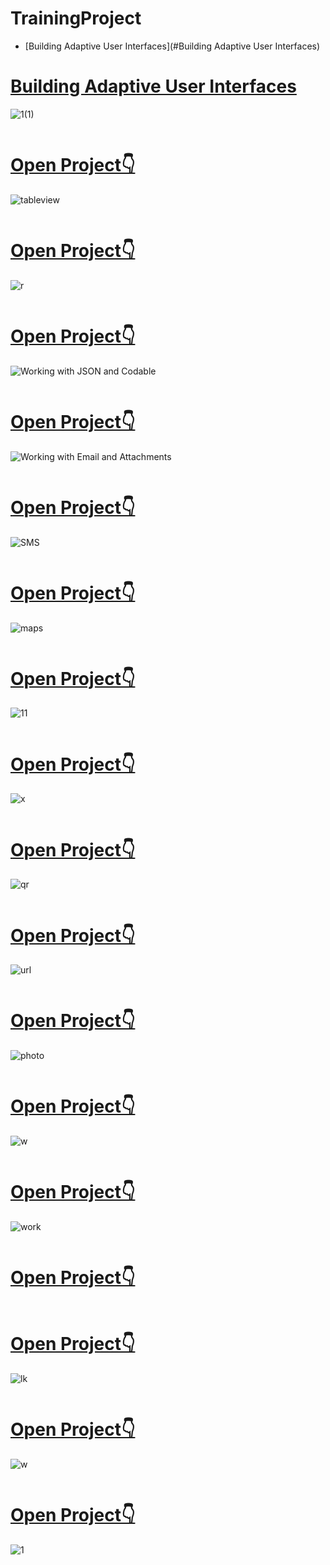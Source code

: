 # TrainingProject  

 - [Building Adaptive User Interfaces](#Building Adaptive User Interfaces)
# [Building Adaptive User Interfaces](https://github.com/mrgsdev/TrainingProject/tree/main/Building%20Adaptive%20User%20Interfaces)
![1(1)](https://user-images.githubusercontent.com/107209053/175275772-5fb9ea56-fb58-4c31-93da-b9058fb50868.png)
```
```
# [Open Project👇](https://github.com/mrgsdev/TrainingProject/tree/main/Table%20View%20with%20Diffable%20Data%20Source)
![tableview](https://user-images.githubusercontent.com/107209053/175321430-7710cf8b-d55e-4169-ab15-b8ffd11b74ff.png)
```
```
# [Open Project👇](https://github.com/mrgsdev/TrainingProject/tree/main/Animating%20Table%20View%20Cells)
![r](https://user-images.githubusercontent.com/107209053/175327328-b57fbf9e-2c5d-465f-90bd-d1de7b0b6176.png)
```
```
# [Open Project👇](https://github.com/mrgsdev/TrainingProject/tree/main/Working%20with%20JSON%20and%20Codable)
![Working with JSON and Codable](https://user-images.githubusercontent.com/107209053/175495077-fb51d9d4-9ddd-4440-959c-3f205d678741.png)
```
```
# [Open Project👇](https://github.com/mrgsdev/TrainingProject/tree/main/Working%20with%20Email%20and%20Attachments)
![Working with Email and Attachments](https://user-images.githubusercontent.com/107209053/175815351-34f17d1c-165d-4f33-9fc9-78407568e804.png)
```
```
# [Open Project👇](https://github.com/mrgsdev/TrainingProject/tree/main/Sending%20SMS%20and%20MMS%20Using%20MessageUI)
![SMS](https://user-images.githubusercontent.com/107209053/175831177-58d358fc-42ce-4803-b57d-6b956b39639b.png)
```
```
# [Open Project👇](https://github.com/mrgsdev/TrainingProject/tree/main/Get%20Direction%20and%20Draw%20Route%20on%20Maps)
 ![maps](https://user-images.githubusercontent.com/107209053/176407933-4b519d56-cf57-4ea6-ac0b-ebafd7bb71e9.png)
```
```
# [Open Project👇](https://github.com/mrgsdev/TrainingProject/tree/main/Search%20for%20Nearby%20Points%20of%20Interest%20Using%20Local%20Search)
![11](https://user-images.githubusercontent.com/107209053/176544689-abeead9c-a849-4ee6-afab-8d9bf03045bf.png)
```
```
# [Open Project👇](https://github.com/mrgsdev/TrainingProject/tree/main/Audio%20Recording%20and%20Playback)
![x](https://user-images.githubusercontent.com/107209053/176666653-8156224c-ae9b-490b-86d0-797e378db957.png)
```
```
# [Open Project👇](https://github.com/mrgsdev/TrainingProject/tree/main/Scan%20QR%20Code%20Using%20AVFoundation)
![qr](https://user-images.githubusercontent.com/107209053/176849552-a8e5f476-15d4-4d87-9b03-8aa3fe23ef00.png)
```
```
# [Open Project👇](https://github.com/mrgsdev/TrainingProject/tree/main/Working%20with%20URL%20Schemes)
![url](https://user-images.githubusercontent.com/107209053/177004413-3b8114c2-1185-4f13-8134-7d9f1d548ecb.png)
```
```
# [Open Project👇](https://github.com/mrgsdev/TrainingProject/tree/main/Full%20Screen%20Camera%20with%20Gesture-based%20Controls)
![photo](https://user-images.githubusercontent.com/107209053/177033142-7e97507f-4481-4196-943d-a613e585e664.png)

```
```
# [Open Project👇](https://github.com/mrgsdev/TrainingProject/tree/main/Video%20Capturing%20and%20Playback%20(AVKit))
![w](https://user-images.githubusercontent.com/107209053/177114460-6254ce2c-d3fa-4368-b224-f80e6477d569.png)
 
```
```
# [Open Project👇](https://github.com/mrgsdev/TrainingProject/tree/main/Working%20with%20Custom%20Fonts%20and%20Dynamic%20Type)

![work](https://user-images.githubusercontent.com/107209053/177266518-3bfca5a0-c05f-4634-951c-c3f9b10a4fc5.png)
```
```
# [Open Project👇](https://github.com/mrgsdev/TrainingProject/tree/main/Working%20with%20AirDrop%2C%20UIActivityViewController%20and%20Uniform%20Type%20Identifiers)

```
```
# [Open Project👇](https://github.com/mrgsdev/TrainingProject/tree/main/AutoLayoutApp)
![lk](https://user-images.githubusercontent.com/107209053/177510681-bb7acf01-2161-41ed-89c7-c3fcdf9ff098.png)
```
```
# [Open Project👇](https://github.com/mrgsdev/TrainingProject/tree/main/Grid%20Layouts%20Using%20Collection%20Views%20and%20Diffable%20Data%20Source)
![w](https://user-images.githubusercontent.com/107209053/177765034-db8f3ddb-df71-4770-ae21-ef397a7134f7.png)
```
```
# [Open Project👇](https://github.com/mrgsdev/TrainingProject/tree/main/Collection%20Views%20Using%20UITraitCollection%20and%20Compositional%20Layout)
![1](https://user-images.githubusercontent.com/107209053/177972399-e750501d-fe8f-47fa-8dfe-ea79a3e2dd61.png)
```
```
